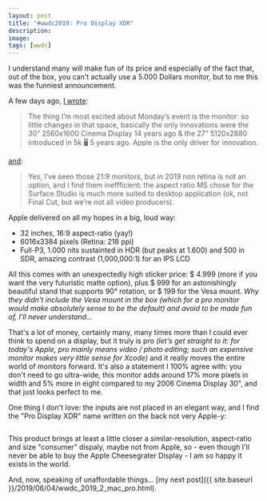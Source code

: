 ```yaml
---
layout: post
title: "#wwdc2019: Pro Display XDR"
description:
image:
tags: [wwdc]
---
```

I understand many will make fun of its price and especially of the fact that, out of the box, you can't actually use a 5.000 Dollars monitor, but to me this was the funniest announcement.

A few days ago, [I wrote](https://twitter.com/cdf1982/status/1134682561630953472):

> The thing I’m most excited about Monday’s event is the monitor: so little changes in that space, basically the only innovations were the 30” 2560x1600 Cinema Display 14 years ago & the 27” 5120x2880 introduced in 5k 🖥  5 years ago. Apple is the only driver for innovation.

[and](https://twitter.com/cdf1982/status/1134683123189473281):

> Yes, I’ve seen those 21:9 monitors, but in 2019 non retina is not an option, and I find them ineffficient: the aspect ratio MS chose for the Surface Studio is much more suited to desktop application (ok, not Final Cut, but we’re not all video producers).

Apple delivered on all my hopes in a big, loud way:
- 32 inches, 16:9 aspect-ratio (yay!)
- 6016x3384 pixels (Retina: 218 ppi)
- Full-P3, 1.000 nits sustainted in HDR (but peaks at 1.600) and 500 in SDR, amazing contrast (1,000,000:1) for an IPS LCD

All this comes with an unexpectedly high sticker price: $ 4.999 (more if you want the very futuristic matte option), plus $ 999 for an astonishingly beautiful stand that supports 90° rotation, or $ 199 for the Vesa mount. *Why they didn't include the Vesa mount in the box (which for a pro monitor would make absolutely sense to be the default) and avoid to be made fun of, I'll never understand...*

That's a lot of money, certainly many, many times more than I could ever think to spend on a display, but it truly is pro *(let's get straight to it: for today's Apple, pro mainly means video / photo editing; such an expensive monitor makes very little sense for Xcode)* and it really moves the entire world of monitors forward.
It's also a statement I 100% agree with: you don't need to go ultra-wide, this monitor adds around 17% more pixels in width and 5% more in eight compared to my 2006 Cinema Display 30", and that just looks perfect to me.

One thing I don't love: the inputs are not placed in an elegant way, and I find the "Pro Display XDR" name written on the back not very Apple-y:
<p align="center">
	<img src="{{ site.baseurl }}/assets/images/blog/2019-06-04-wwdc_2019/pro-display-xdr.jpg" alt="" data-position="center center" />
</p>

This product brings at least a little closer a similar-resolution, aspect-ratio and size "consumer" dispaly, maybe not from Apple, so - even though I'll never be able to buy the Apple Cheesegrater Display - I am so happy it exists in the world.

And, now, speaking of unaffordable things... [my next post]({{ site.baseurl }}/2019/06/04/wwdc_2019_2_mac_pro.html).